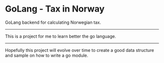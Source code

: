 # GoLang - Tax in Norway
GoLang backend for calculating Norwegian tax.

---

This is a project for me to learn better the go language. 

--- 

Hopefully this project will evolve over time to create a good data structure and sample 
on how to write a go module. 


